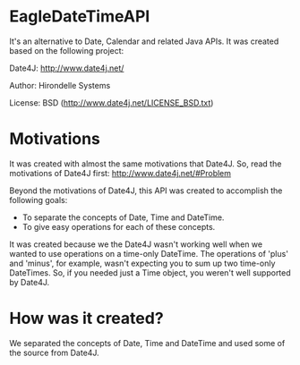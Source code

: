 EagleDateTimeAPI
================

It's an alternative to Date, Calendar and related Java APIs. It was created based on the following project:

Date4J: http://www.date4j.net/

Author: Hirondelle Systems

License: BSD (http://www.date4j.net/LICENSE_BSD.txt)


Motivations
===========

It was created with almost the same motivations that Date4J. So, read the motivations of Date4J first:
http://www.date4j.net/#Problem

Beyond the motivations of Date4J, this API was created to accomplish the following goals:

- To separate the concepts of Date, Time and DateTime.
- To give easy operations for each of these concepts.

It was created because we the Date4J wasn't working well when we wanted to use operations on a time-only DateTime. The operations of 'plus' and 'minus', for example, wasn't expecting you to sum up two time-only DateTimes. So, if you needed just a Time object, you weren't well supported by Date4J.

How was it created?
===================

We separated the concepts of Date, Time and DateTime and used some of the source from Date4J.
